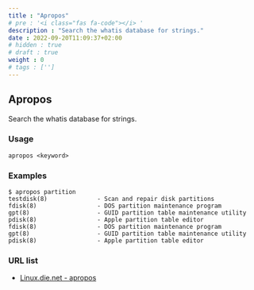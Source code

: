 ```yaml
---
title : "Apropos"
# pre : '<i class="fas fa-code"></i> '
description : "Search the whatis database for strings."
date : 2022-09-20T11:09:37+02:00
# hidden : true
# draft : true
weight : 0
# tags : ['']
---
```


## Apropos

Search the whatis database for strings.

### Usage

```plain
apropos <keyword>
```

### Examples

```plain
$ apropos partition
testdisk(8)              - Scan and repair disk partitions
fdisk(8)                 - DOS partition maintenance program
gpt(8)                   - GUID partition table maintenance utility
pdisk(8)                 - Apple partition table editor
fdisk(8)                 - DOS partition maintenance program
gpt(8)                   - GUID partition table maintenance utility
pdisk(8)                 - Apple partition table editor
```

### URL list

* [Linux.die.net - apropos](https://linux.die.net/man/1/apropos)
